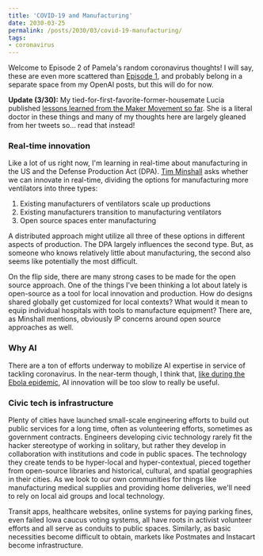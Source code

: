 ```yaml
---
title: 'COVID-19 and Manufacturing'
date: 2030-03-25
permalink: /posts/2030/03/covid-19-manufacturing/
tags:
- coronavirus
---
```


Welcome to Episode 2 of Pamela's random coronavirus thoughts! I will say, these are even more scattered than [Episode 1](https://manlikemishap.github.io/posts/2020/03/covid-19-public-spaces/), and probably belong in a separate space from my OpenAI posts, but this will do for now. 

**Update (3/30):** My tied-for-first-favorite-former-housemate Lucia published [lessons learned from the Maker Movement so far](https://medium.com/@lucia.m.corsini?source=post_page-----98a78a21fae6----------------------). She is a literal doctor in these things and many of my thoughts here are largely gleaned from her tweets so... read that instead!

### Real-time innovation

Like a lot of us right now, I'm learning in real-time about manufacturing in the US and the Defense Production Act (DPA). [Tim Minshall](https://www.youtube.com/watch?time_continue=1&v=FiWOidfc0xY&feature=emb_title) asks whether we can innovate in real-time, dividing the options for manufacturing more ventilators into three types:

 1. Existing manufacturers of ventilators scale up productions
 2. Existing manufacturers transition to manufacturing ventilators
 3. Open source spaces enter manufacturing

A distributed approach might utilize all three of these options in different aspects of production. The DPA largely influences the second type. But, as someone who knows relatively little about manufacturing, the second also seems like potentially the most difficult. 

On the flip side, there are many strong cases to be made for the open source approach. One of the things I've been thinking a lot about lately is open-source as a tool for local innovation and production. How do designs shared globally get customized for local contexts? What would it mean to equip individual hospitals with tools to manufacture equipment? There are, as Minshall mentions, obviously IP concerns around open source approaches as well.

### Why AI

There are a ton of efforts underway to mobilize AI expertise in service of tackling coronavirus. In the near-term though, I think that, [like during the Ebola epidemic](https://www.wired.com/insights/2014/10/ebola-process-not-technology/), AI innovation will be too slow to really be useful. 

### Civic tech is infrastructure

Plenty of cities have launched small-scale engineering efforts to build out public services for a long time, often as volunteering efforts, sometimes as government contracts. Engineers developing civic technology rarely fit the hacker stereotype of working in solitary, but rather they develop in collaboration with institutions and code in public spaces. The technology they create tends to be hyper-local and hyper-contextual, pieced together from open-source libraries and historical, cultural, and spatial geographies in their cities. As we look to our own communities for things like manufacturing medical supplies and providing home deliveries, we'll need to rely on local aid groups and local technology. 

Transit apps, healthcare websites, online systems for paying parking fines, even failed Iowa caucus voting systems, all have roots in activist volunteer efforts and all serve as conduits to public spaces. Similarly, as basic necessities become difficult to obtain, markets like Postmates and Instacart become infrastructure.